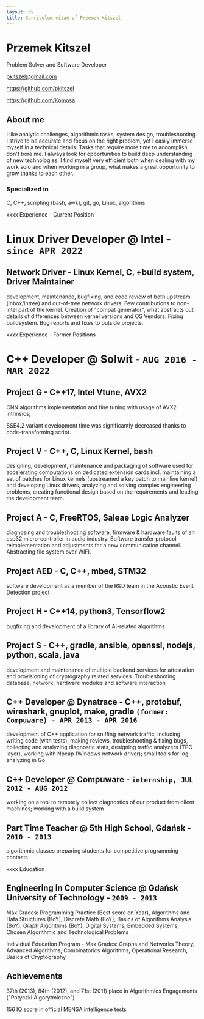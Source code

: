 ```yaml
---
layout: cv
title: Curriculum vitae of Przemek Kitszel
---
```

# Przemek Kitszel
Problem Solver and Software Developer

<div id="webaddress">
  <a href="pkitszel@gmail.com">pkitszel@gmail.com</a>

  <a href="https://github.com/pkitszel">https://github.com/pkitszel</a>

  <a href="https://github.com/Komosa">https://github.com/Komosa</a>
</div>

## About me
I like analytic challenges, algorithmic tasks, system design, troubleshooting.
I strive to be accurate and focus on the right problem, yet I easily immerse myself in a technical details.
Tasks that require more time to accomplish don't bore me.
I always look for opportunities to build deep understanding of new technologies.
I find myself very efficient both when dealing with my work solo and when working in a group, what makes a great opportunity to grow thanks to each other.

### Specialized in
C, C++, scripting (bash, awk), git, go, Linux, algorithms

xxxx Experience - Current Position
# Linux Driver Developer @ Intel - `since APR 2022`
## Network Driver - Linux Kernel, C, +build system, Driver Maintainer
development, maintenance, bugfixing, and code review of both upstream (inbox/intree) and out-of-tree network drivers.
Few contributions to non-intel part of the kernel.
Creation of "compat generator", what abstracts out details of differences between kernel versions and OS Vendors.
Fixing buildsystem.
Bug reports and fixes to outside projects.

xxxx Experience - Former Positions
# C++ Developer @ Solwit - `AUG 2016 - MAR 2022`
## Project G - C++17, Intel Vtune, AVX2
CNN algorithms implementation and fine tuning with usage of AVX2 intrinsics;

SSE4.2 variant development time was significantly decreased thanks to code-transforming script.

## Project V - C++, C, Linux Kernel, bash
designing, development, maintenance and packaging of software used for accelerating computations on dedicated extension cards
incl. maintaining a set of patches for Linux kernels (upstreamed a key patch to mainline kernel) and developing Linux drivers,
analyzing and solving complex engineering problems, creating functional design based on the requirements
and leading the development team.

## Project A - C, FreeRTOS, Saleae Logic Analyzer
diagnosing and troubleshooting software, firmware & hardware faults of an esp32 micro-controller in audio industry.
Software transfer protocol reimplementation and adjustments for a new communication channel.
Abstracting file system over WIFI.

## Project AED - C, C++, mbed, STM32
software development as a member of the R&D team in the Acoustic Event Detection project

## Project H - C++14, python3, Tensorflow2
bugfixing and development of a library of AI-related algorithms

## Project S - C++, gradle, ansible, openssl, nodejs, python, scala, java
development and maintenance of multiple backend services for attestation and provisioning of cryptography related services. Troubleshooting database, network, hardware modules and software interaction


## C++ Developer @ Dynatrace - C++, protobuf, wireshark, gnuplot, make, gradle `(former: Compuware) - APR 2013 - APR 2016`

development of C++ application for sniffing network traffic, including writing code (with tests), making reviews, troubleshooting & fixing bugs, collecting and analyzing diagnostic stats, designing traffic analyzers (TPC layer), working with Npcap (Windows network driver); small tools for log analyzing in Go

## C++ Developer @ Compuware - `internship, JUL 2012 - AUG 2012`
working on a tool to remotely collect diagnostics of our product from client machines; working with a build system

## Part Time Teacher @ 5th High School, Gdańsk - `2010 - 2013`
algorithmic classes preparing students for competitive programming contests

xxxx Education
## Engineering in Computer Science @ Gdańsk University of Technology - `2009 - 2013`
Max Grades: Programming Practice (Best score on Year), Algorithms and Data Structures (BoY), Discrete Math (BoY), Basics of Algorithms Analysis (BoY), Graph Algorithms (BoY), Digital Systems, Embedded Systems, Chosen Algorithmic and Technological Problems

Individual Education Program - Max Grades: Graphs and Networks Theory, Advanced Algorithms, Combinatorics Algorithms, Operational Research, Basics of Cryptography

## Achievements
37th (2013), 84th (2012), and 71st (2011) place in Algorithmics Engagements ("Potyczki Algorytmiczne")

156 IQ score in official MENSA intelligence tests

<!-- ### Footer
Last updated: Jan 2025 -->
